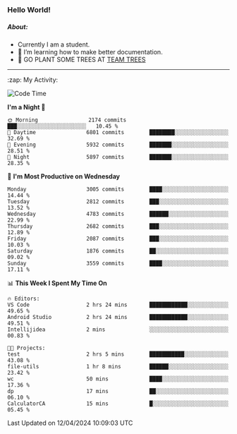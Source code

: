 ### Hello World!

##### About:
- Currently I am a student.
- 🌱 I’m learning how to make better documentation.
- 🌱 GO PLANT SOME TREES AT [TEAM TREES](https://teamtrees.org/)

---
  <summary>:zap: My Activity:</summary>
  
<!--START_SECTION:waka-->
![Code Time](http://img.shields.io/badge/Code%20Time-1%2C314%20hrs%206%20mins-blue)

**I'm a Night 🦉** 

```text
🌞 Morning                2174 commits        ███░░░░░░░░░░░░░░░░░░░░░░   10.45 % 
🌆 Daytime                6801 commits        ████████░░░░░░░░░░░░░░░░░   32.69 % 
🌃 Evening                5932 commits        ███████░░░░░░░░░░░░░░░░░░   28.51 % 
🌙 Night                  5897 commits        ███████░░░░░░░░░░░░░░░░░░   28.35 % 
```
📅 **I'm Most Productive on Wednesday** 

```text
Monday                   3005 commits        ████░░░░░░░░░░░░░░░░░░░░░   14.44 % 
Tuesday                  2812 commits        ███░░░░░░░░░░░░░░░░░░░░░░   13.52 % 
Wednesday                4783 commits        ██████░░░░░░░░░░░░░░░░░░░   22.99 % 
Thursday                 2682 commits        ███░░░░░░░░░░░░░░░░░░░░░░   12.89 % 
Friday                   2087 commits        ███░░░░░░░░░░░░░░░░░░░░░░   10.03 % 
Saturday                 1876 commits        ██░░░░░░░░░░░░░░░░░░░░░░░   09.02 % 
Sunday                   3559 commits        ████░░░░░░░░░░░░░░░░░░░░░   17.11 % 
```


📊 **This Week I Spent My Time On** 

```text
🔥 Editors: 
VS Code                  2 hrs 24 mins       ████████████░░░░░░░░░░░░░   49.65 % 
Android Studio           2 hrs 24 mins       ████████████░░░░░░░░░░░░░   49.51 % 
Intellijidea             2 mins              ░░░░░░░░░░░░░░░░░░░░░░░░░   00.83 % 

🐱‍💻 Projects: 
test                     2 hrs 5 mins        ███████████░░░░░░░░░░░░░░   43.08 % 
file-utils               1 hr 8 mins         ██████░░░░░░░░░░░░░░░░░░░   23.42 % 
wc                       50 mins             ████░░░░░░░░░░░░░░░░░░░░░   17.36 % 
dp                       17 mins             ██░░░░░░░░░░░░░░░░░░░░░░░   06.10 % 
CalculatorCA             15 mins             █░░░░░░░░░░░░░░░░░░░░░░░░   05.45 % 
```


 Last Updated on 12/04/2024 10:09:03 UTC
<!--END_SECTION:waka-->
